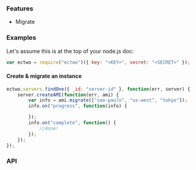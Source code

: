 ### Features

- Migrate 



### Examples

Let's assume this is at the top of your node.js doc:

```javascript
var ectwo = require("ectwo")({ key: "<KEY>", secret: "<SECRET>" });
```

#### Create & migrate an instance

```javascript
ectwo.servers.findOne({ _id: "server-id" }, function(err, server) {
	server.createAMI(function(err, ami) {
		var info = ami.migrate(["sao-paulo", "us-west", "tokyo"]);
		info.on("progress", function(info) {

		});
		info.on("complete", function() {
			//done!
		});
	});
});
```



### API


